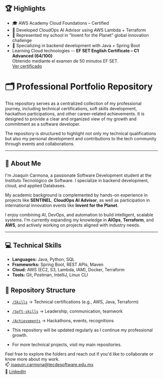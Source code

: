 ## 🏆 Highlights

- 🎓 AWS Academy Cloud Foundations – Certified
- 🧠 Developed CloudOps AI Advisor using AWS Lambda + Terraform
- 🤝 Represented my school in “Invent for the Planet” global innovation challenge
- 🔧 Specializing in backend development with Java + Spring Boot
- Learning Cloud technologies
-- **EF SET English Certificate – C1 Advanced (64/100)**  
  Obtenido mediante el examen de 50 minutos EF SET.  
  [Ver certificado](https://cert.efset.org/en/1HhYKF)

# 🗂️ Professional Portfolio Repository

This repository serves as a centralized collection of my professional journey, including technical certifications, soft skills development, hackathon participations, and other career-related achievements. It is designed to provide a clear and organized view of my growth and commitment as a software developer.

The repository is structured to highlight not only my technical qualifications but also my personal development and contributions to the tech community through events and collaborations.

---
## 👤 About Me

I'm Joaquin Carmona, a passionate Software Development student at the Instituto Tecnológico de Software. I specialize in backend development, cloud, and applied Databases.

My academic background is complemented by hands-on experience in projects like **SENTINEL**, **CloudOps AI Advisor**, as well as participation in international innovation events like **Invent for the Planet**.

I enjoy combining AI, DevOps, and automation to build intelligent, scalable systems. I'm currently expanding my knowledge in **AIOps**, **Terraform**, and **AWS**, and actively working on projects aligned with industry needs.

---

## 💻 Technical Skills

- **Languages:** Java, Python, SQL  
- **Frameworks:** Spring Boot, REST APIs, Maven  
- **Cloud:** AWS (EC2, S3, Lambda, IAM), Docker, Terraform  
- **Tools:** Git, Postman, IntelliJ, Linux CLI

## 📁 Repository Structure

- [`/Skills`](./Skills) → Technical certifications (e.g., AWS, Java, Terraform)
- [`/Soft-skills`](./Soft-skills) → Leadership, communication, teamwork
- [`/Achievements`](./Achievements) → Hackathons, events, recognitions


- This repository will be updated regularly as I continue my professional growth.
- For more technical projects, visit my main repositories.

Feel free to explore the folders and reach out if you'd like to collaborate or know more about my work.  
📫 joaquin.carmona@tecdesoftware.edu.mx  
🔗 [LinkedIn](https://www.linkedin.com/in/joaquin-carmona-033a16328/)

